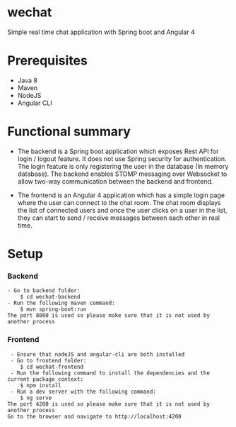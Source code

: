 # wechat
Simple real time chat application with Spring boot and Angular 4

# Prerequisites
- Java 8
- Maven
- NodeJS
- Angular CLI

# Functional summary
- The backend is a Spring boot application which exposes Rest API for login / logout feature. It does not use Spring security for authentication. The login feature is only registering the user in the database (In memory database). The backend enables STOMP messaging over Websocket to allow two-way communication between the backend and frontend.

- The frontend is an Angular 4 application which has a simple login page where the user can connect to the chat room. The chat room displays the list of connected users and once the user clicks on a user in the list, they can start to send / receive messages between each other in real time.

# Setup

### Backend
	- Go to backend folder:
		$ cd wechat-backend
	- Run the following maven command:
		$ mvn spring-boot:run
	The port 8080 is used so please make sure that it is not used by another process
	
### Frontend
	 - Ensure that nodeJS and angular-cli are both installed
	 - Go to frontend folder:
		$ cd wechat-frontend
	 - Run the following command to install the dependencies and the current package context:
		$ npm install
	 - Run a dev server with the following command:
		$ ng serve
	The port 4200 is used so please make sure that it is not used by another process
	Go to the browser and navigate to http://localhost:4200
